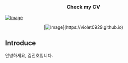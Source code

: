 <h3 align=center>
  Check my CV 
</h3>

[![Image](https://img.shields.io/badge/-CV-111111?style=flat&logo=Read.cv&logoColor=white)](https://violet0929.github.io)

<div align=center>
  [<img src="https://img.shields.io/badge/-CV-111111?style=flat&logo=Read.cv&logoColor=white" alt="Image">](https://violet0929.github.io)
</div>




## Introduce
안녕하세요, 김진호입니다.
